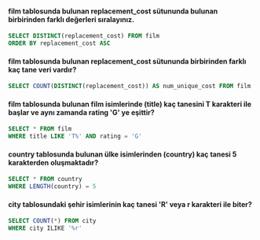 #### film tablosunda bulunan replacement_cost sütununda bulunan birbirinden farklı değerleri sıralayınız.
```sql
SELECT DISTINCT(replacement_cost) FROM film
ORDER BY replacement_cost ASC
```
#### film tablosunda bulunan replacement_cost sütununda birbirinden farklı kaç tane veri vardır?
```sql
SELECT COUNT(DISTINCT(replacement_cost)) AS num_unique_cost FROM film
```
#### film tablosunda bulunan film isimlerinde (title) kaç tanesini T karakteri ile başlar ve aynı zamanda rating 'G' ye eşittir?
```sql
SELECT * FROM film
WHERE title LIKE 'T%' AND rating = 'G'
```
#### country tablosunda bulunan ülke isimlerinden (country) kaç tanesi 5 karakterden oluşmaktadır?
```sql
SELECT * FROM country
WHERE LENGTH(country) = 5
```
#### city tablosundaki şehir isimlerinin kaç tanesi 'R' veya r karakteri ile biter?
```sql
SELECT COUNT(*) FROM city
WHERE city ILIKE '%r'
```
